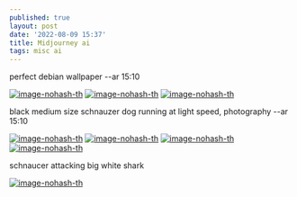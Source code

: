 ```yaml
---
published: true
layout: post
date: '2022-08-09 15:37'
title: Midjourney ai
tags: misc ai 
---
```

perfect debian wallpaper --ar 15:10

[![image-nohash-th](https://i.imgur.com/HtjN8oIb.png)](https://i.imgur.com/HtjN8oI.png)
[![image-nohash-th](https://i.imgur.com/Af8gZnWb.png)](https://i.imgur.com/Af8gZnW.png)
[![image-nohash-th](https://i.imgur.com/OekM58yb.png)](https://i.imgur.com/OekM58y.png)

black medium size schnauzer dog running at light speed, photography --ar 15:10

[![image-nohash-th](https://i.imgur.com/2yuNqFOb.png)](https://i.imgur.com/2yuNqFO.png)
[![image-nohash-th](https://i.imgur.com/XNRK1RJb.png)](https://i.imgur.com/XNRK1RJ.png)
[![image-nohash-th](https://i.imgur.com/oJQMTUlb.png)](https://i.imgur.com/oJQMTUl.png)
[![image-nohash-th](https://i.imgur.com/oJR3h0vb.png)](https://i.imgur.com/oJR3h0v.png) 

schnaucer attacking big white shark

[![image-nohash-th](https://i.imgur.com/VdMG2Dkb.png)](https://i.imgur.com/VdMG2Dk.png)





